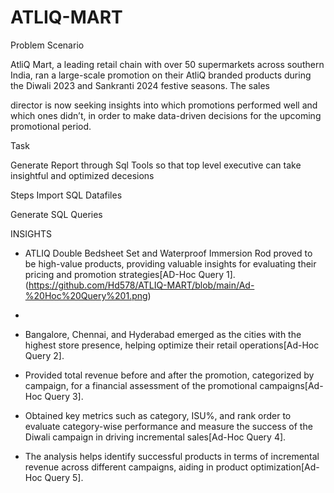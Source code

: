 # ATLIQ-MART

Problem Scenario

AtliQ Mart, a leading retail chain with over 50 supermarkets across southern India, ran a large-scale promotion on their AtliQ branded products during the Diwali 2023 and Sankranti 2024 festive seasons. The sales

director is now seeking insights into which promotions performed well and which ones didn’t, in order to make data-driven decisions for the upcoming promotional period.

Task

Generate Report through Sql Tools so that top level executive can take insightful and optimized decesions

Steps
Import SQL Datafiles

Generate SQL Queries

INSIGHTS

* ATLIQ Double Bedsheet Set and Waterproof Immersion Rod proved to be high-value products, providing valuable insights for evaluating their pricing and promotion strategies[AD-Hoc Query 1].(https://github.com/Hd578/ATLIQ-MART/blob/main/Ad-%20Hoc%20Query%201.png)
* 
* Bangalore, Chennai, and Hyderabad emerged as the cities with the highest store presence, helping optimize their retail operations[Ad-Hoc Query 2].

* Provided total revenue before and after the promotion, categorized by campaign, for a financial assessment of the promotional campaigns[Ad-Hoc Query 3].

* Obtained key metrics such as category, ISU%, and rank order to evaluate category-wise performance and measure the success of the Diwali campaign in driving incremental sales[Ad-Hoc Query 4].

* The analysis helps identify successful products in terms of incremental revenue across different campaigns, aiding in product optimization[Ad-Hoc Query 5].


